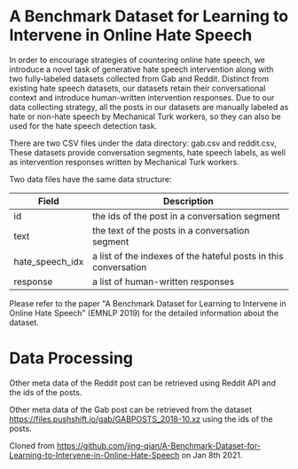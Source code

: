 # A Benchmark Dataset for Learning to Intervene in Online Hate Speech

In order to encourage strategies of countering online hate speech, we introduce a novel task of generative hate speech intervention along with two fully-labeled datasets collected from Gab and Reddit. Distinct from existing hate speech datasets, our datasets retain their conversational context and introduce human-written intervention responses. Due to our data collecting strategy, all the posts in our datasets are manually labeled as hate or non-hate speech by Mechanical Turk workers, so they can also be used for the hate speech detection task.

There are two CSV files under the data directory: gab.csv and reddit.csv, These datasets provide conversation segments, hate speech labels, as well as intervention responses written by  Mechanical Turk workers.

Two data files have the same data structure:

|Field|Description|
|-------|-------------|
|id|the ids of the post in a conversation segment|
|text|the text of the posts in a conversation segment|
|hate_speech_idx|a list of the indexes of the hateful posts in this conversation|
|response|a list of human-written responses|

Please refer to the paper "A Benchmark Dataset for Learning to Intervene in Online Hate Speech" (EMNLP 2019) for the detailed information about the dataset.

# Data Processing
Other meta data of the Reddit post can be retrieved using Reddit API and the ids of the posts.

Other meta data of the Gab post can be retrieved from the dataset https://files.pushshift.io/gab/GABPOSTS_2018-10.xz using the ids of the posts.

Cloned from https://github.com/jing-qian/A-Benchmark-Dataset-for-Learning-to-Intervene-in-Online-Hate-Speech on Jan 8th 2021.
